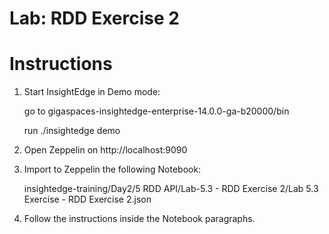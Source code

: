 # Lab: RDD Exercise 2

# Instructions

1. Start InsightEdge in Demo mode:

    go to gigaspaces-insightedge-enterprise-14.0.0-ga-b20000/bin

    run ./insightedge demo

2. Open Zeppelin on http://localhost:9090

3. Import to Zeppelin the following Notebook:

    insightedge-training/Day2/5 RDD API/Lab-5.3 - RDD Exercise 2/Lab 5.3 Exercise - RDD Exercise 2.json
    
4. Follow the instructions inside the Notebook paragraphs.
